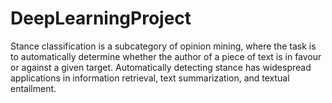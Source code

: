 # DeepLearningProject
Stance classification is a subcategory of opinion mining, where the task is to automatically determine whether the author of a piece of text is in favour or against a given target. Automatically detecting stance has widespread applications in information retrieval, text summarization, and textual entailment.

